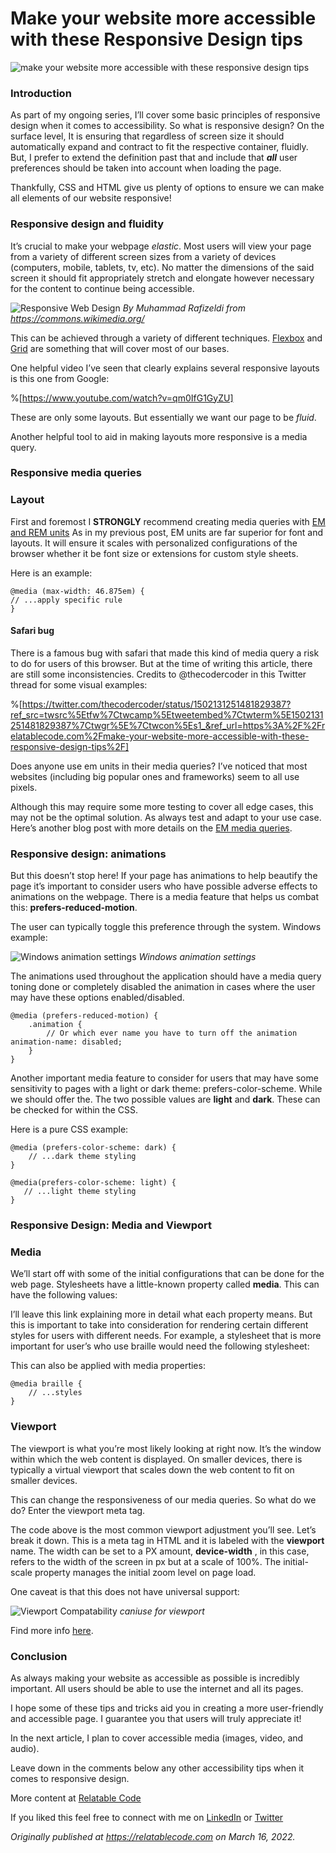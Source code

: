 # Make your website more accessible with these Responsive Design tips


![make your website more accessible with these responsive design tips](https://cdn.hashnode.com/res/hashnode/image/upload/v1651102625484/xwH_jM1RO.png)

### Introduction

As part of my ongoing series, I’ll cover some basic principles of responsive design when it comes to accessibility. So what is responsive design? On the surface level, It is ensuring that regardless of screen size it should automatically expand and contract to fit the respective container, fluidly. But, I prefer to extend the definition past that and include that **_all_** user preferences should be taken into account when loading the page.

Thankfully, CSS and HTML give us plenty of options to ensure we can make all elements of our website responsive!

### Responsive design and fluidity

It’s crucial to make your webpage _elastic_. Most users will view your page from a variety of different screen sizes from a variety of devices (computers, mobile, tablets, tv, etc). No matter the dimensions of the said screen it should fit appropriately stretch and elongate however necessary for the content to continue being accessible.

![Responsive Web Design](https://cdn.hashnode.com/res/hashnode/image/upload/v1647440333787/k72IefXmU.png)
_By Muhammad Rafizeldi from https://commons.wikimedia.org/_

This can be achieved through a variety of different techniques. [Flexbox](https://developer.mozilla.org/en-US/docs/Learn/CSS/CSS_layout/Flexbox) and [Grid](https://developer.mozilla.org/en-US/docs/Web/CSS/grid) are something that will cover most of our bases.

One helpful video I’ve seen that clearly explains several responsive layouts is this one from Google:

%[https://www.youtube.com/watch?v=qm0IfG1GyZU]

These are only some layouts. But essentially we want our page to be _fluid_.

Another helpful tool to aid in making layouts more responsive is a media query.

### Responsive media queries

### Layout

First and foremost I **STRONGLY** recommend creating media queries with [EM and REM units](https://developer.mozilla.org/en-US/docs/Learn/CSS/Building_blocks/Values_and_units) As in my previous post, EM units are far superior for font and layouts. It will ensure it scales with personalized configurations of the browser whether it be font size or extensions for custom style sheets.

Here is an example:

```
@media (max-width: 46.875em) { 
// ...apply specific rule 
}
```

#### Safari bug

There is a famous bug with safari that made this kind of media query a risk to do for users of this browser. But at the time of writing this article, there are still some inconsistencies. Credits to @thecodercoder in this Twitter thread for some visual examples:

%[https://twitter.com/thecodercoder/status/1502131251481829387?ref_src=twsrc%5Etfw%7Ctwcamp%5Etweetembed%7Ctwterm%5E1502131251481829387%7Ctwgr%5E%7Ctwcon%5Es1_&ref_url=https%3A%2F%2Frelatablecode.com%2Fmake-your-website-more-accessible-with-these-responsive-design-tips%2F]

Does anyone use em units in their media queries? I’ve noticed that most websites (including big popular ones and frameworks) seem to all use pixels.

Although this may require some more testing to cover all edge cases, this may not be the optimal solution. As always test and adapt to your use case. Here’s another blog post with more details on the [EM media queries](https://zellwk.com/blog/media-query-units/).

### Responsive design: animations

But this doesn’t stop here! If your page has animations to help beautify the page it’s important to consider users who have possible adverse effects to animations on the webpage. There is a media feature that helps us combat this: **prefers-reduced-motion**.

The user can typically toggle this preference through the system. Windows example:

![Windows animation settings](https://cdn.hashnode.com/res/hashnode/image/upload/v1647440335097/2hMZ6vnqJ.png)
_Windows animation settings_

The animations used throughout the application should have a media query toning done or completely disabled the animation in cases where the user may have these options enabled/disabled.

```
@media (prefers-reduced-motion) { 
    .animation { 
        // Or which ever name you have to turn off the animation animation-name: disabled; 
    } 
}
```

Another important media feature to consider for users that may have some sensitivity to pages with a light or dark theme: prefers-color-scheme. While we should offer the. The two possible values are **light** and **dark**. These can be checked for within the CSS.

Here is a pure CSS example:

```
@media (prefers-color-scheme: dark) { 
    // ...dark theme styling 
} 

@media(prefers-color-scheme: light) { 
   // ...light theme styling 
}
```

### Responsive Design: Media and Viewport

### Media

We’ll start off with some of the initial configurations that can be done for the web page. Stylesheets have a little-known property called **media**. This can have the following values:

I’ll leave this link explaining more in detail what each property means. But this is important to take into consideration for rendering certain different styles for users with different needs. For example, a stylesheet that is more important for user’s who use braille would need the following stylesheet:

This can also be applied with media properties:

```
@media braille { 
    // ...styles 
}
```

### Viewport

The viewport is what you’re most likely looking at right now. It’s the window within which the web content is displayed. On smaller devices, there is typically a virtual viewport that scales down the web content to fit on smaller devices.

This can change the responsiveness of our media queries. So what do we do? Enter the viewport meta tag.

The code above is the most common viewport adjustment you’ll see. Let’s break it down. This is a meta tag in HTML and it is labeled with the **viewport** name. The width can be set to a PX amount, **device-width** , in this case, refers to the width of the screen in px but at a scale of 100%. The initial-scale property manages the initial zoom level on page load.

One caveat is that this does not have universal support:

![Viewport Compatability](https://cdn.hashnode.com/res/hashnode/image/upload/v1647440336324/BlneIxnEv.png)
_caniuse for viewport_

Find more info [here](https://developer.mozilla.org/en-US/docs/Web/HTML/Viewport_meta_tag).

### Conclusion

As always making your website as accessible as possible is incredibly important. All users should be able to use the internet and all its pages.

I hope some of these tips and tricks aid you in creating a more user-friendly and accessible page. I guarantee you that users will truly appreciate it!

In the next article, I plan to cover accessible media (images, video, and audio).

Leave down in the comments below any other accessibility tips when it comes to responsive design.

More content at [Relatable Code](https://relatablecode.com)

If you liked this feel free to connect with me on [LinkedIn](https://www.linkedin.com/in/diego-ballesteros-9468a7136/) or [Twitter](https://twitter.com/relatablecoder)

_Originally published at_ [_https://relatablecode.com_](https://relatablecode.com/make-your-website-more-accessible-with-these-responsive-design-tips/) _on March 16, 2022._